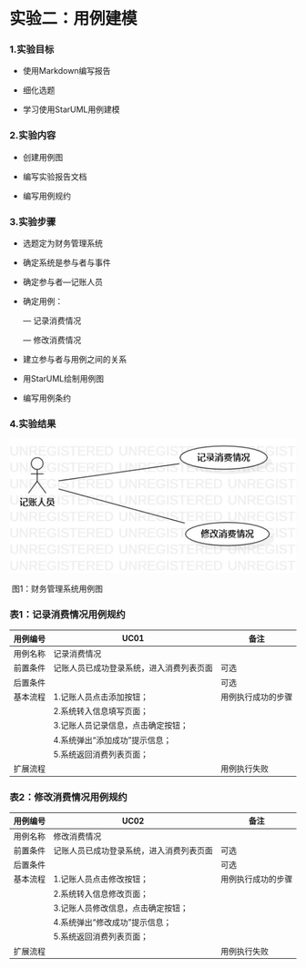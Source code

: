 # 实验二：用例建模

### 1.实验目标

- 使用Markdown编写报告

- 细化选题

- 学习使用StarUML用例建模

  

### 2.实验内容

- 创建用例图

- 编写实验报告文档

- 编写用例规约

  

### 3.实验步骤

- 选题定为财务管理系统

- 确定系统是参与者与事件

- 确定参与者—记账人员

- 确定用例：

  —  记录消费情况

  —  修改消费情况

- 建立参与者与用例之间的关系

- 用StarUML绘制用例图

- 编写用例条约

  

### 4.实验结果

![./UseCaseDiagram](UseCaseDiagram.jpg)

​                                                                图1：财务管理系统用例图



### 表1：记录消费情况用例规约  

| 用例编号 | UC01                                     | 备注               |
| -------- | ---------------------------------------- | ------------------ |
| 用例名称 | 记录消费情况                             |                    |
| 前置条件 | 记账人员已成功登录系统，进入消费列表页面 | 可选               |
| 后置条件 |                                          | 可选               |
| 基本流程 | 1.记账人员点击添加按钮；                 | 用例执行成功的步骤 |
|          | 2.系统转入信息填写页面；                 |                    |
|          | 3.记账人员记录信息，点击确定按钮；       |                    |
|          | 4.系统弹出“添加成功”提示信息；           |                    |
|          | 5.系统返回消费列表页面；                 |                    |
| 扩展流程 |                                          | 用例执行失败       |

### 表2：修改消费情况用例规约  

| 用例编号 | UC02                                     | 备注               |
| -------- | ---------------------------------------- | ------------------ |
| 用例名称 | 修改消费情况                             |                    |
| 前置条件 | 记账人员已成功登录系统，进入消费列表页面 | 可选               |
| 后置条件 |                                          | 可选               |
| 基本流程 | 1.记账人员点击修改按钮；                 | 用例执行成功的步骤 |
|          | 2.系统转入信息修改页面；                 |                    |
|          | 3.记账人员修改信息，点击确定按钮；       |                    |
|          | 4.系统弹出“修改成功”提示信息；           |                    |
|          | 5.系统返回消费列表页面；                 |                    |
| 扩展流程 |                                          | 用例执行失败       |

 



